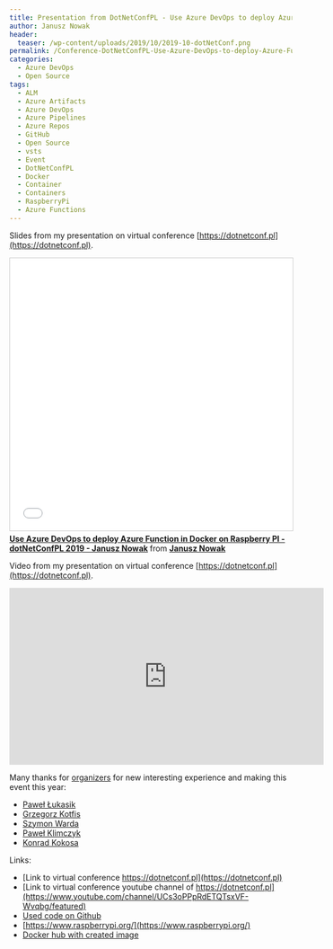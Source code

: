 ```yaml
---
title: Presentation from DotNetConfPL - Use Azure DevOps to deploy Azure Function in Docker on Raspberry PI
author: Janusz Nowak
header:
  teaser: /wp-content/uploads/2019/10/2019-10-dotNetConf.png
permalink: /Conference-DotNetConfPL-Use-Azure-DevOps-to-deploy-Azure-Function-in-Docker-on-Raspberry-PI/
categories:
  - Azure DevOps
  - Open Source
tags:
  - ALM
  - Azure Artifacts
  - Azure DevOps
  - Azure Pipelines
  - Azure Repos
  - GitHub
  - Open Source
  - vsts
  - Event
  - DotNetConfPL
  - Docker
  - Container
  - Containers
  - RaspberryPi
  - Azure Functions
---
```


Slides from my presentation on virtual conference [https://dotnetconf.pl](https://dotnetconf.pl).

<iframe src="//www.slideshare.net/slideshow/embed_code/key/x1B0VV84Rw04ug" width="595" height="485" frameborder="0" marginwidth="0" marginheight="0" scrolling="no" style="border:1px solid #CCC; border-width:1px; margin-bottom:5px; max-width: 100%;" allowfullscreen> </iframe> <div style="margin-bottom:5px"> <strong> <a href="//www.slideshare.net/janusznowak/use-azure-devops-to-deploy-azure-function-in-docker-on-raspberry-pi-dotnetconfpl-2019-janusz-nowak" title="Use Azure DevOps to deploy Azure Function in Docker on Raspberry PI - dotNetConfPL 2019 - Janusz Nowak" target="_blank">Use Azure DevOps to deploy Azure Function in Docker on Raspberry PI - dotNetConfPL 2019 - Janusz Nowak</a> </strong> from <strong><a href="https://www.slideshare.net/janusznowak" target="_blank">Janusz Nowak</a></strong> </div>

Video from my presentation on virtual conference [https://dotnetconf.pl](https://dotnetconf.pl).

<iframe width="560" height="315" src="https://www.youtube.com/embed/yPjF4MZjCl8?start=11" frameborder="0" allow="accelerometer; autoplay; encrypted-media; gyroscope; picture-in-picture" allowfullscreen></iframe>

Many thanks for [organizers](https://dotnetconf.pl/Contact) for new interesting experience and making this event this year:

- [Paweł Łukasik](https://twitter.com/pawel_lukasik)
- [Grzegorz Kotfis](https://twitter.com/gkotfis)
- [Szymon Warda](https://twitter.com/maklipsa)
- [Paweł Klimczyk](https://twitter.com/pwlklm)
- [Konrad Kokosa](https://twitter.com/konradkokosa)

Links:

- [Link to virtual conference https://dotnetconf.pl](https://dotnetconf.pl)
- [Link to virtual conference youtube channel of https://dotnetconf.pl](https://www.youtube.com/channel/UCs3oPPpRdETQTsxVF-Wvqbg/featured)
- [Used code on Github](https://github.com/janusznowak/Janono.UseAzureDevOpstodeployAzureFunctioninDockeronRaspberryPI)
- [https://www.raspberrypi.org/](https://www.raspberrypi.org/)
- [Docker hub with created image](https://cloud.docker.com/u/janono/repository/docker/janono/azurefunctionlinuxrpi4)
